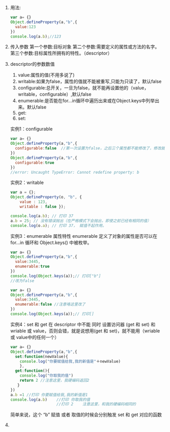 1. 用法:

    ```js
    var a= {}
    Object.defineProperty(a,"b",{
      value:123
    })
    console.log(a.b);//123
    ```
2. 传入参数
第一个参数:目标对象
第二个参数:需要定义的属性或方法的名字。
第三个参数:目标属性所拥有的特性。（descriptor）

3. descriptor的参数数值
    1. value:属性的值(不用多说了)
    2. writable:如果为false，属性的值就不能被重写,只能为只读了，默认false
    3. configurable:总开关，一旦为false，就不能再设置他的（value，writable，configurable）,默认false
    4. enumerable:是否能在for...in循环中遍历出来或在Object.keys中列举出来。默认false
    5. get:
    6. set:

    实例1：configurable

    ```js
    var a= {}
    Object.defineProperty(a,"b",{
      configurable:false  //第一次设置为false，之后三个属性都不能修改了，修改就会报错
    })
    Object.defineProperty(a,"b",{
      configurable:true
    })
    //error: Uncaught TypeError: Cannot redefine property: b
    ```

    实例2：writable

    ```js
    var a = {};
    Object.defineProperty(o, "b", {
        value : 123,
        writable : false });

    console.log(a.b); // 打印 37
    a.b = 25; // 没有错误抛出（在严格模式下会抛出，即使之前已经有相同的值）
    console.log(o.a); // 打印 37， 赋值不起作用。
    ```

    实例3：enumerable
    属性特性 enumerable 定义了对象的属性是否可以在 for...in 循环和 Object.keys() 中被枚举。
    ```js
    var a= {}
    Object.defineProperty(a,"b",{
      value:3445,
      enumerable:true
    })
    console.log(Object.keys(a));// 打印["b"]
    //改为false

    var a= {}
    Object.defineProperty(a,"b",{
      value:3445,
      enumerable:false //注意咯这里改了
    })
    console.log(Object.keys(a));// 打印[]
    ```

    实例4：set 和 get
    在 descriptor 中不能 同时 设置访问器 (get 和 set) 和 wriable 或 value，否则会错，就是说想用(get 和 set)，就不能用（wriable 或 value中的任何一个）

    ```js
    var a= {}
    Object.defineProperty(a,"b",{
      set:function(newValue){
        console.log("你要赋值给我,我的新值是"＋newValue)
        },
      get:function(){
        console.log("你取我的值")
        return 2 //注意这里，我硬编码返回2
       }
    })
    a.b =1 //打印 你要赋值给我,我的新值是1
    console.log(a.b)    //打印 你取我的值
                        //打印 2    注意这里，和我的硬编码相同的
    ```

    简单来说，这个 “b” 赋值 或者 取值的时候会分别触发 set 和 get 对应的函数
4.  
